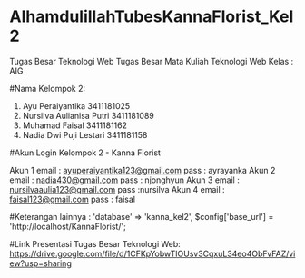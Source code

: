 # AlhamdulillahTubesKannaFlorist_Kel2
Tugas Besar Teknologi Web Tugas Besar Mata Kuliah Teknologi Web
Kelas : AIG  

#Nama Kelompok 2: 
1. Ayu Peraiyantika 3411181025 
2. Nursilva Aulianisa Putri 3411181089 
3. Muhamad Faisal 3411181162 
4. Nadia Dwi Puji Lestari 3411181158  

#Akun Login Kelompok 2 - Kanna Florist

Akun 1 email : ayuperaiyantika123@gmail.com pass : ayrayanka
Akun 2 email : nadia430@gmail.com pass : njonghyun
Akun 3 email : nursilvaaulia123@gmail.com pass :nursilva
Akun 4 email : faisal123@gmail.com pass : faisal

#Keterangan lainnya :
'database' => 'kanna_kel2',
$config['base_url'] = 'http://localhost/KannaFlorist/';

#Link Presentasi Tugas Besar Teknologi Web:
https://drive.google.com/file/d/1CFKpYobwTlOUsv3CqxuL34eo4ObFvFAZ/view?usp=sharing
